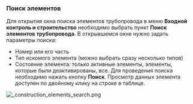 ﻿
### Поиск элементов 
Для открытия окна поиска элементов трубопровода в меню **Входной контроль и строительство** необходимо выбрать пункт **Поиск элементов трубопровода**.
В открывшемся окне нужно задать параметры поиска:
* Номер или его часть
* Тип искомого элемента (можно выбрать сразу несколько типов)
* Состояние элемента: только активные элементы, элементы, которые были деактивированы, все.
Для проведения поиска необходимо нажать кнопку **Поиск**.
Просмотр данных элемента доступен по двойному клику на строке в таблице.

![_construction_elements_search.png](./images/_construction_elements_search.png "")


